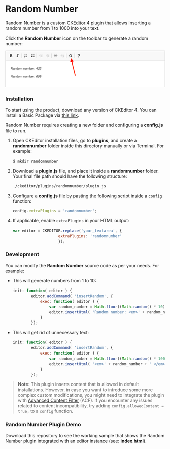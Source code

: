 # Random Number

Random Number is a custom [CKEditor 4](https://ckeditor.com/ckeditor-4/) plugin that allows inserting a random number from 1 to 1000 into your text.  

Click the **Random Number** icon on the toolbar to generate a random number:  

![button](./doc/images/button.png)

### Installation

To start using the product, download any version of CKEditor 4. You can install a Basic Package via [this link](https://download.cksource.com/CKEditor/CKEditor/CKEditor%204.14.1/ckeditor_4.14.1_basic.zip).

Random Number requires creating a new folder and configuring a **config.js** file to run.

1. Open CKEditor installation files, go to **plugins**, and create a **randomnumber** folder inside this directory manually or via Terminal. For example:

    ```sh
    $ mkdir randomnumber
    ```

1. Download a **plugin.js** file, and place it inside a **randomnumber** folder. Your final file path should have the following structure:

    ```sh
    ./ckeditor/plugins/randomnumber/plugin.js
    ```

1. Configure a **config.js** file by pasting the following script inside a `config` function:

    ```javascript
    config.extraPlugins = 'randomnumber';
    ```

1. If applicable, enable `extraPlugins` in your HTML output:

    ``` javascript
    var editor = CKEDITOR.replace('your_textarea', {
                        extraPlugins: 'randomnumber'
                        });
    ```

### Development

You can modify the **Random Number** source code as per your needs. For example:

* This will generate numbers from 1 to 10:

    ```javascript
    init: function( editor ) {
            editor.addCommand( 'insertRandom', {
                exec: function( editor ) {
                    var random_number = Math.floor((Math.random() * 10) + 1);
                    editor.insertHtml( 'Random number: <em>' + random_number + ' </em>' );
                }
            });
    ```

* This will get rid of unnecessary text:

    ```js
    init: function( editor ) {
            editor.addCommand( 'insertRandom', {
                exec: function( editor ) {
                    var random_number = Math.floor((Math.random() * 1000) + 1);
                    editor.insertHtml( '<em>' + random_number + ' </em>' );
                }
            });
    ```

> **Note:** This plugin inserts content that is allowed in default installations. However, in case you want to introduce some more complex custom modifications, you might need to integrate the plugin with [Advanced Content Filter](https://ckeditor.com/docs/ckeditor4/latest/guide/dev_acf.html) (ACF). If you encounter any issues related to content incompatibility, try adding `config.allowedContent = true;` to a `config` function.

### Random Number Plugin Demo

Download this repository to see the working sample that shows the Random Number plugin integrated with an editor instance (see: **index.html**).